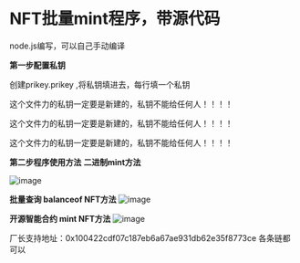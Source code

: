 # NFT批量mint程序，带源代码

node.js编写，可以自己手动编译

**第一步配置私钥**

创建prikey.prikey ,将私钥填进去，每行填一个私钥

这个文件力的私钥一定要是新建的，私钥不能给任何人！！！！

这个文件力的私钥一定要是新建的，私钥不能给任何人！！！！

这个文件力的私钥一定要是新建的，私钥不能给任何人！！！！




**第二步程序使用方法**
**二进制mint方法**


![image](https://raw.githubusercontent.com/robotchangzhang/nftqianggou/main/img/1.jpg)

**批量查询 balanceof NFT方法**
![image](https://raw.githubusercontent.com/robotchangzhang/nftqianggou/main/img/2.png)

**开源智能合约 mint NFT方法**
![image](https://raw.githubusercontent.com/robotchangzhang/nftqianggou/main/img/3.jpg)


厂长支持地址：0x100422cdf07c187eb6a67ae931db62e35f8773ce
各条链都可以
